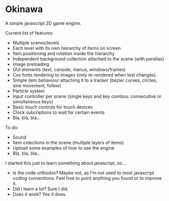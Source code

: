 Okinawa
=======

A simple javascript 2D game engine.

Current list of features:
 * Multiple scenes/levels
 * Each level with its own hierarchy of items on screen
 * Item positioning and rotation inside the hierarchy
 * Independent background collection attached to the scene (with parallax)
 * Image preloading
 * GUI elements (text, console, menus, windows/frames)
 * Css fonts rendering to images (only re-rendered when text changes)
 * Simple item behaviour attaching it to a tracker (bezier curves, circles, sine movement, follow)
 * Particle system
 * Input controller per scene (single keys and key combos: consecutive or simultaneous keys)
 * Basic touch controls for touch devices
 * Clock subcriptions to wait for certain events
 * Bla, bla, bla... 
 
To do:
 * Sound
 * Item colections in the scene (multiple layers of items)
 * Upload some examples of how to use the engine
 * Bla, bla, bla...

I started this just to learn something about javascript, so...
 * Is the code orthodox? Maybe not, as I'm not used to most javascript coding conventions. Feel free to point anything you found or to improve it.
 * Did I learn a lot? Sure I did.
 * Does it work? Yes it does.
